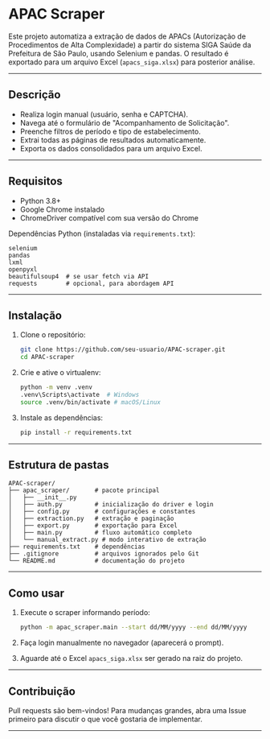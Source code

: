 # APAC Scraper

Este projeto automatiza a extração de dados de APACs (Autorização de Procedimentos de Alta Complexidade) a partir do sistema SIGA Saúde da Prefeitura de São Paulo, usando Selenium e pandas. O resultado é exportado para um arquivo Excel (`apacs_siga.xlsx`) para posterior análise.

---

##  Descrição

* Realiza login manual (usuário, senha e CAPTCHA).
* Navega até o formulário de "Acompanhamento de Solicitação".
* Preenche filtros de período e tipo de estabelecimento.
* Extrai todas as páginas de resultados automaticamente.
* Exporta os dados consolidados para um arquivo Excel.

---

##  Requisitos

* Python 3.8+
* Google Chrome instalado
* ChromeDriver compatível com sua versão do Chrome

Dependências Python (instaladas via `requirements.txt`):

```text
selenium
pandas
lxml
openpyxl
beautifulsoup4  # se usar fetch via API
requests        # opcional, para abordagem API
```

---

##  Instalação

1. Clone o repositório:

   ```bash
   git clone https://github.com/seu-usuario/APAC-scraper.git
   cd APAC-scraper
   ```
2. Crie e ative o virtualenv:

   ```bash
   python -m venv .venv
   .venv\Scripts\activate  # Windows
   source .venv/bin/activate # macOS/Linux
   ```
3. Instale as dependências:

   ```bash
   pip install -r requirements.txt
   ```

---

##  Estrutura de pastas

```
APAC-scraper/
├── apac_scraper/       # pacote principal
│   ├── __init__.py
│   ├── auth.py         # inicialização do driver e login
│   ├── config.py       # configurações e constantes
│   ├── extraction.py   # extração e paginação
│   ├── export.py       # exportação para Excel
│   ├── main.py         # fluxo automático completo
│   └── manual_extract.py # modo interativo de extração
├── requirements.txt    # dependências
├── .gitignore          # arquivos ignorados pelo Git
└── README.md           # documentação do projeto
```

---

##  Como usar


1. Execute o scraper informando período:

   ```bash
   python -m apac_scraper.main --start dd/MM/yyyy --end dd/MM/yyyy
   ```
2. Faça login manualmente no navegador (aparecerá o prompt).
3. Aguarde até o Excel `apacs_siga.xlsx` ser gerado na raiz do projeto.

---

##  Contribuição

Pull requests são bem-vindos! Para mudanças grandes, abra uma Issue primeiro para discutir o que você gostaria de implementar.

---

